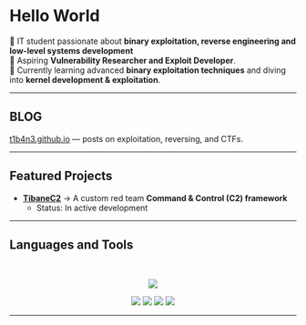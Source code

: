 # Hello World 

🔹 IT student passionate about **binary exploitation, reverse engineering and low-level systems development**  
🔹 Aspiring **Vulnerability Researcher and Exploit Developer**.  
🔹 Currently learning advanced **binary exploitation techniques** and diving into **kernel development & exploitation**.      

---
## BLOG

[t1b4n3.github.io](https://t1b4n3.github.io/) — posts on exploitation, reversing, and CTFs.

---


## Featured Projects
- [**TibaneC2**](https://github.com/t1b4n3/TibaneC2) → A custom red team **Command & Control (C2) framework**  
  - Status: In active development  
---

## Languages and Tools  

<br>
<p align="center">  
  <!-- Programming & Scripting -->
  <img src="https://skillicons.dev/icons?i=python,c,cpp,php,mysql,bash,linux,docker,git" />

<p align="center">
  <!-- Security / Exploitation Tools -->
  <img src="https://img.shields.io/badge/-GDB-red?style=for-the-badge&logo=gnu&logoColor=white" />
  <img src="https://img.shields.io/badge/-pwntools-blue?style=for-the-badge" />
  <img src="https://img.shields.io/badge/-BinaryNinja-purple?style=for-the-badge" />
  <img src="https://img.shields.io/badge/-radare2-black?style=for-the-badge" />
</p>

---

